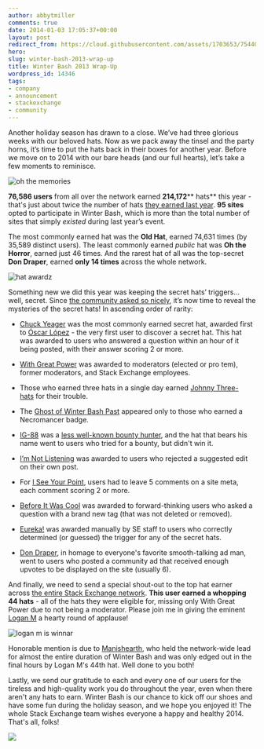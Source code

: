 ```yaml
---
author: abbytmiller
comments: true
date: 2014-01-03 17:05:37+00:00
layout: post
redirect_from: https://cloud.githubusercontent.com/assets/1703653/7544080/04fb0c3e-f598-11e4-9ab6-c3f56847d175.jpg
hero: 
slug: winter-bash-2013-wrap-up
title: Winter Bash 2013 Wrap-Up
wordpress_id: 14346
tags:
- company
- announcement
- stackexchange
- community
---
```


Another holiday season has drawn to a close. We’ve had three glorious weeks with our beloved hats. Now as we pack away the tinsel and the party horns, it’s time to put the hats back in their boxes for another year. Before we move on to 2014 with our bare heads (and our full hearts), let’s take a few moments to reminisce.

![oh the memories](http://i.stack.imgur.com/uKN0x.png)

****76,586** users** from all over the network earned **214,172**** hats** this year - that's just about twice the number of hats [they earned last year](http://blog.stackoverflow.com/2013/01/boxing-day/). **95 sites** opted to participate in Winter Bash, which is more than the total number of sites that simply _existed_ during last year’s event.

The most commonly earned hat was the **Old Hat**, earned 74,631 times (by 35,589 distinct users). The least commonly earned _public_ hat was **Oh the Horror**, earned just 46 times. And the rarest hat of all was the top-secret **Don Draper**, earned **only 14 times** across the whole network.

![hat awardz](http://i.stack.imgur.com/APoST.png)

Something new we did this year was keeping the secret hats’ triggers… well, secret. Since [the community asked so nicely](http://meta.stackoverflow.com/questions/212305/will-the-secret-of-the-secret-hats-be-revealed-after-the-end-of-winter-bash), it’s now time to reveal the mysteries of the secret hats! In ascending order of rarity:



	
  * [Chuck Yeager](http://winterbash2013.stackexchange.com/chuck-yeager) was the most commonly earned secret hat, awarded first to [Óscar López](http://stackoverflow.com/users/201359/oscar-lopez) - the very first user to discover a secret hat. This hat was awarded to users who answered a question within an hour of it being posted, with their answer scoring 2 or more.

	
  * [With Great Power](http://winterbash2013.stackexchange.com/with-great-power) was awarded to moderators (elected or pro tem), former moderators, and Stack Exchange employees.

	
  * Those who earned three hats in a single day earned [Johnny Three-hats](http://winterbash2013.stackexchange.com/johnny-threehats) for their trouble.

	
  * The [Ghost of Winter Bash Past](http://winterbash2013.stackexchange.com/ghost-of-winterbash-past) appeared only to those who earned a Necromancer badge.

	
  * [IG-88](http://winterbash2013.stackexchange.com/ig88) was a [less well-known bounty hunter](http://starwars.wikia.com/wiki/IG-88_assassin_droid), and the hat that bears his name went to users who tried for a bounty, but didn't win it.

	
  * [I’m Not Listening](http://winterbash2013.stackexchange.com/im-not-listening) was awarded to users who rejected a suggested edit on their own post.

	
  * For [I See Your Point](http://winterbash2013.stackexchange.com/i-see-your-point), users had to leave 5 comments on a site meta, each comment scoring 2 or more.

	
  * [Before It Was Cool](http://winterbash2013.stackexchange.com/before-it-was-cool) was awarded to forward-thinking users who asked a question with a brand new tag (that was not deleted or removed).

	
  * [Eureka!](http://winterbash2013.stackexchange.com/eureka) was awarded manually by SE staff to users who correctly determined (or guessed) the trigger for any of the secret hats.

	
  * [Don Draper](http://winterbash2013.stackexchange.com/don-draper), in homage to everyone's favorite smooth-talking ad man, went to users who posted a community ad that received enough upvotes to be displayed on the site (usually 6). 


And finally, we need to send a special shout-out to the top hat earner across [the entire Stack Exchange network](http://winterbash2013.stackexchange.com/leaderboard/network). **This user earned a whopping 44 hats** - all of the hats they were eligible for, missing only With Great Power due to not being a moderator. Please join me in giving the eminent [Logan M](http://anime.stackexchange.com/users/24/logan-m) a hearty round of applause!

![logan m is winnar](http://i.stack.imgur.com/3HmPN.png)

Honorable mention is due to [Manishearth](http://meta.stackoverflow.com/users/178438/manishearth), who held the network-wide lead for almost the entire duration of Winter Bash and was only edged out in the final hours by Logan M's 44th hat. Well done to you both!

Lastly, we send our gratitude to each and every one of our users for the tireless and high-quality work you do throughout the year, even when there aren't any hats to earn. Winter Bash is our chance to kick off our shoes and have some fun during the holiday season, and we hope you enjoyed it! The whole Stack Exchange team wishes everyone a happy and healthy 2014. That's all, folks!

![](http://i.stack.imgur.com/KU9AK.jpg)
